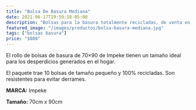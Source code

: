 ```yaml
---
title: "Bolsa De Basura Mediana"
date: 2021-06-17T19:59:18-05:00
description: "Bolsas para la basura totalmente recicladas, de venta en Aslimp, Iquique, Chile"
featured_image: "/images/productos/bolsa-basura-mediana.jpg"
tags: ["bolsas basura"]
price: "$800"
---
```

El rollo de bolsas de basura de 70×90 de Impeke tienen un tamaño ideal para los desperdicios generados en el hogar.

El paquete trae 10 bolsas de tamaño pequeño y 100% recicladas. Son resistentes para evitar derrames.

**MARCA:** Impeke

**Tamaño:** 70cm x 90cm